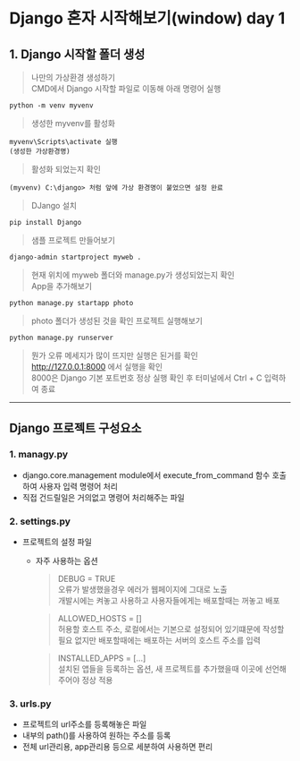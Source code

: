 # Django 혼자 시작해보기(window) day 1

## 1. Django 시작할 폴더 생성

> 나만의 가상환경 생성하기  
> CMD에서 Django 시작할 파일로 이동해 아래 명령어 실행
```
python -m venv myvenv
```

> 생성한 myvenv를 활성화
```
myvenv\Scripts\activate 실행
(생성한 가상환경명)
```

> 활성화 되었는지 확인
```
(myvenv) C:\django> 처럼 앞에 가상 환경명이 붙었으면 설정 완료
```

> DJango 설치
```
pip install Django
```

> 샘플 프로젝트 만들어보기
```
django-admin startproject myweb .
```

> 현재 위치에 myweb 폴더와 manage.py가 생성되었는지 확인  
> App을 추가해보기
```
python manage.py startapp photo
```

> photo 폴더가 생성된 것을 확인
> 프로젝트 실행해보기

```
python manage.py runserver
```

>뭔가 오류 메세지가 많이 뜨지만 실행은 된거를 확인  
> http://127.0.0.1:8000 에서 실행을 확인  
> 8000은 Django 기본 포트번호
> 정상 실행 확인 후 터미널에서 Ctrl + C 입력하여 종료

-------------------------

## Django 프로젝트 구성요소

### 1. managy.py
   - django.core.management module에서 execute_from_command 함수
    호출하여 사용자 입력 명령어 처리
   - 직접 건드릴일은 거의없고 명령어 처리해주는 파일

### 2. settings.py
   - 프로젝트의 설정 파일
     - 자주 사용하는 옵션
        > DEBUG = TRUE   
        > 오류가 발생했을경우 에러가 웹페이지에 그대로 노출  
        > 개발시에는 켜놓고 사용하고 사용자들에게는 배포할때는 꺼놓고 배포

        > ALLOWED_HOSTS = []  
        > 허용할 호스트 주소, 로컬에서는 기본으로 설정되어 있기떄문에 작성할 필요 없지만
        > 배포할때에는 배포하는 서버의 호스트 주소를 입력

        > INSTALLED_APPS = [...]  
        > 설치된 앱들을 등록하는 옵션, 새 프로젝트를 추가했을때 이곳에 선언해주어야 정상 적용  

### 3. urls.py
   - 프로젝트의 url주소를 등록해놓은 파일
   - 내부의 path()를 사용하여 원하는 주소를 등록
   - 전체 url관리용, app관리용 등으로 세분하여 사용하면 편리
